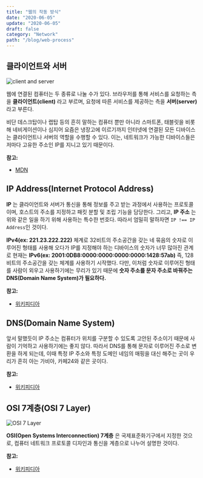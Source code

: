 ```yaml
---
title: "웹의 작동 방식"
date: "2020-06-05"
update: "2020-06-05"
draft: false
category: "Network"
path: "/blog/web-process"
---
```


## 클라이언트와 서버
![client and server](https://external-content.duckduckgo.com/iu/?u=https%3A%2F%2Fupload.wikimedia.org%2Fwikipedia%2Fcommons%2Fthumb%2Fc%2Fc9%2FClient-server-model.svg%2F1200px-Client-server-model.svg.png&f=1&nofb=1)

웹에 연결된 컴퓨터는 두 종류로 나눌 수가 있다. 브라우저를 통해 서비스를 요청하는 측을 **클라이언트(client)** 라고 부르며, 요청에 따른 서비스를 제공하는 측을 **서버(server)** 라고 부른다.

비단 데스크탑이나 랩탑 등의 흔히 말하는 컴퓨터 뿐만 아니라 스마트폰, 태블릿을 비롯해 네비게이션이나 심지어 요즘은 냉장고에 이르기까지 인터넷에 연결된 모든 디바이스는 클라이언트나 서버의 역할을 수행할 수 있다. 이는, 네트워크가 가능한 디바이스들은 저마다 고유한 주소인 IP를 지니고 있기 때문이다.

**참고:**
  - [MDN](https://developer.mozilla.org/ko/docs/Learn/Getting_started_with_the_web/%EC%9B%B9%EC%9D%98_%EB%8F%99%EC%9E%91_%EB%B0%A9%EC%8B%9D)


## IP Address(Internet Protocol Address)
**IP** 는 클라이언트와 서버가 통신을 통해 정보를 주고 받는 과정에서 사용하는 프로토콜이며, 호스트의 주소를 지정하고 패킷 분할 및 조립 기능을 담당한다. 그리고, **IP 주소** 는 위와 같은 일을 하기 위해 사용하는 특수한 번호다. 따라서 엄밀히 말하자면 `IP !== IP Address`인 것이다.

**IPv4(ex: 221.23.222.222)** 체계로 32비트의 주소공간을 갖는 네 묶음의 숫자로 이루어진 형태를 사용해 오다가 IP를 지정해야 하는 디바이스의 숫자가 너무 많아진 관계로 현재는 **IPv6(ex: 2001:0DB8:0000:0000:0000:0000:1428:57ab)** 즉, 128비트의 주소공간을 갖는 체계를 사용하기 시작했다.
다만, 이처럼 숫자로 이루어진 형태를 사람이 외우고 사용하기에는 무리가 있기 때문에 **숫자 주소를 문자 주소로 바꿔주는 DNS(Domain Name System)가 필요하다.**

**참고:**
  - [위키피디아](https://ko.wikipedia.org/wiki/IPv6)


## DNS(Domain Name System)
앞서 말했듯이 IP 주소는 컴퓨터가 위치를 구분할 수 있도록 고안된 주소이기 때문에 사람이 기억하고 사용하기에는 좋지 않다. 따라서 DNS를 통해 문자로 이루어진 주소로 변환을 하게 되는데, 이때 특정 IP 주소와 특정 도메인 네임의 매핑을 대신 해주는 곳이 우리가 흔히 아는 가비아, 카페24와 같은 곳이다.

**참고:**
  - [위키피디아](https://ko.wikipedia.org/wiki/%EB%8F%84%EB%A9%94%EC%9D%B8_%EB%84%A4%EC%9E%84_%EC%8B%9C%EC%8A%A4%ED%85%9C)


## OSI 7계층(OSI 7 Layer)
![OSI 7 Layer](https://external-content.duckduckgo.com/iu/?u=https%3A%2F%2Fhydrasky.com%2Fwp-content%2Fuploads%2F2016%2F09%2FOSI-Model.jpg&f=1&nofb=1)

**OSI(Open Systems Interconnection) 7계층** 은 국제표준화기구에서 지정한 것으로, 컴퓨터 네트워크 프로토콜 디자인과 통신을 계층으로 나누어 설명한 것이다.

**참고:**
  - [위키피디아](https://ko.wikipedia.org/wiki/OSI_%EB%AA%A8%ED%98%95#%EA%B3%84%EC%B8%B5_%EB%B3%84_%EC%98%88%EC%8B%9C)